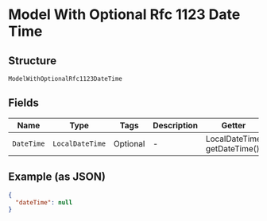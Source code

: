 
# Model With Optional Rfc 1123 Date Time

## Structure

`ModelWithOptionalRfc1123DateTime`

## Fields

| Name | Type | Tags | Description | Getter | Setter |
|  --- | --- | --- | --- | --- | --- |
| `DateTime` | `LocalDateTime` | Optional | - | LocalDateTime getDateTime() | setDateTime(LocalDateTime dateTime) |

## Example (as JSON)

```json
{
  "dateTime": null
}
```

